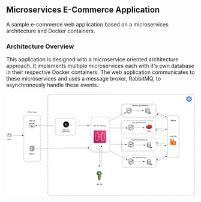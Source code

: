 ## Microservices E-Commerce Application

A sample e-commerce web application based on a microservices architecture and Docker containers.

### Architecture Overview

This application is designed with a microservice oriented architecture approach. It implements multiple microservices each with it's own database in their respective Docker containers. The web application communicates to these microservices and uses a message broker, RabbitMQ, to asynchronously handle these events.

![System design diagram of e-commerce store and it's microservices](/images/eCommerce-microservice-design.png)
